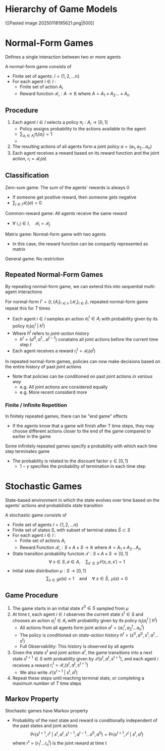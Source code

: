 # Hierarchy of Game Models
![[Pasted image 20250118195621.png|500]]

# Normal-Form Games
Defines a single interaction between two or more agents

A normal-form game consists of
- Finite set of agents: $I=\{ 1,2,\dots n \}$
- For each agent $i\in I$ :
	- Finite set of action $A_{i}$
	- Reward function $\mathcal{R_{i}}:A\to\mathbb{R}$ where $A=A_{1}\times A_{2}\dots \times A_{n}$

## Procedure
1. Each agent $i\in I$ selects a policy $\pi_{i}:A_{i}\to[0,1]$
	- Policy assigns probability to the actions available to the agent
	- $\sum_{a_{i}\in A_{i}}\pi_{i}(a_{i})=1$
	- 
2. The resulting actions of all agents form a joint policy $a=(a_{1},a_{2}\dots a_{n})$
3. Each agent receives a reward based on its reward function and the joint action, $r_{i}=\mathcal{R}_{i}(a)$

## Classification
Zero-sum game: The sum of the agents' rewards is always 0
- If someone get positive reward, then someone gets negative
- $\sum_{i\in I}\mathcal{R}_{i}(a)=0$

Common-reward game: All agents receive the same reward
- $\forall \text{ }i,j\in I,\quad \mathcal{R}_{i}=\mathcal{R}_{j}$

Matrix game: Normal-form game with two agents
- In this case, the reward function can be compactly represented as matrix

General game: No restriction

## Repeated Normal-Form Games
By repeating normal-form game, we can extend this into sequential multi-agent interactions

For normal-form $\Gamma=(I,\{ A_{i} \}_{i\in I}, \{ \mathcal{R_{i}} \}_{{i\in I}})$, repeated normal-form game repeat this for $T$ times
- Each agent $i\in I$ samples an action $a^{t}_{i}\in A_{i}$ with probability given by its policy $\pi_{i}(a^{t}_{i}\text{ | }h^{t})$
- Where $h^{t}$ refers to *joint-action history* 
	- $h^{t}=(a^{0}, a^{1}\dots a^{t-1})$ conatains all joint actions before the current time step $t$
- Each agent receives a reward $r^{t}_{i}=\mathcal{R}_{i}(a^{t})$

In repeated normal-form games, policies can now make decisions based on the entire history of past joint actions
- Note that policies can be conditioned on past joint actions *in various way*
	- e.g. All joint actions are considered equally
	- e.g. More recent considerd more

### Finite / Infinite Repetition
In finitely repeated games, there can be "end game" effects
- If the agents know that a game will finish after T time steps, they may choose different actions closer to the end of the game compared to earlier in the game

Some infinitely repeated games specify a probability with which each time step terminates game
- The probability is related to the discount factor $\gamma\in[0,1]$ 
	- $1-\gamma$ specifies the probability of termination in each time step

# Stochastic Games
State-based environment in which the state evolves over time based on the agents' actions and probabilistis state transition

A stochastic game consists of
- Finite set of agents $I=\{ 1,2,\dots n \}$
- Finite set of states $S$, with subset of terminal states $\bar{S}\subset S$
- For each agent $i\in I$ : 
	- Finite set of actions $A_{i}$
	- Reward Function $\mathcal{R_{i}} : S\times A\times S\to\mathbb{R}$ where $A=A_{1}\times A_{2}\dots A_{n}$
- State transition probability functoin $\mathcal{T}:S\times A\times S\to[0,1]$
$$\forall \text{ }s\in S,a\in A, \quad\sum_{s'\in S}\mathcal{T}(s,a,s')=1$$
- Initial state distribution $\mu:S\to[0,1]$
$$\sum_{s\in S}\mu(s)=1\quad\text{and}\quad \forall \text{ }s\in \bar{S}, \text{ }\mu(s)=0$$

## Game Procedure
1. The game starts in an initial state $s^{0}\in S$ sampled from $\mu$
2. At time $t$, each agent $i\in I$ observes the current state $s^{t}\in S$ and chooses an action $a^{t}_{i}\in A_{i}$ with probability given by its policy $\pi_{i}(a^{t}_{i}\text{ | }h^{t})$
	- All actions from all agents form joint action $a^{t}=(a^{t}_{1}, a^{t}_{2}\dots a^{t}_{n})$
	- The policy is conditioned on *state-action history* $h^{t}=(s^{0}, a^{0}, s^{1}, a^{1}\dots s^{t})$
	- Full Observability: This history is observed by all agents
3. Given the state $s^{t}$ and joint action $a^{t}$, the game transitions into a next state $s^{t+1}\in S$ with probability given by $\mathcal{T}(s^{t}, a^{t}, s^{t+1})$, and each agent $i$ receives a reward $r^{t}_{i}=\mathcal{R_{i}}(s^{t}, a^{t}, s^{t+1})$
	- We also write $\mathcal{T}(s^{t+1}\text{ | }s^{t}, a^{t})$
4. Repeat these steps until reaching terminal state, or completing a maximum number of $T$ time steps

## Markov Property
Stochastic games have Markov property
- Probability of the next state and reward is conditionally independent of the past states and joint actions
$$\text{Pr}(s^{t+1}, r^{t}\text{ | }s^{t}, a^{t}, s^{t-1}, a^{t-1}\dots s^{0}, a^{0})=\text{Pr}(s^{t+1}, r^{t}\text{ | }s^{t}, a^{t})$$
where $r^{t}=(r^{t}_{1}\dots r^{t}_{n})$ is the joint reward at time $t$

